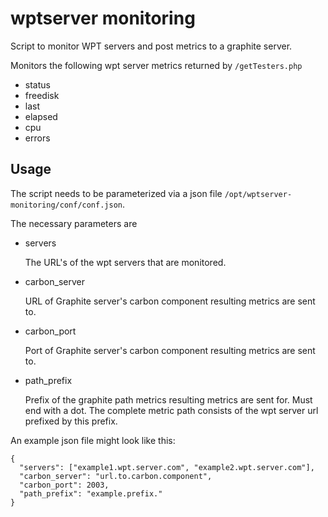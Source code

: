 
# wptserver monitoring

Script to monitor WPT servers and post metrics to a graphite server.

Monitors the following wpt server metrics returned by `/getTesters.php`

* status
* freedisk
* last
* elapsed
* cpu
* errors

## Usage

The script needs to be parameterized via a json file `/opt/wptserver-monitoring/conf/conf.json`.

The necessary parameters are

* servers

  The URL's of the wpt servers that are monitored.

* carbon_server

  URL of Graphite server's carbon component resulting metrics are sent to.

* carbon_port

  Port of Graphite server's carbon component resulting metrics are sent to.

* path_prefix

  Prefix of the graphite path metrics resulting metrics are sent for. Must end with a dot.
  The complete metric path consists of the wpt server url prefixed by this prefix.

An example json file might look like this:

    {
      "servers": ["example1.wpt.server.com", "example2.wpt.server.com"],
      "carbon_server": "url.to.carbon.component",
      "carbon_port": 2003,
      "path_prefix": "example.prefix."
    }
